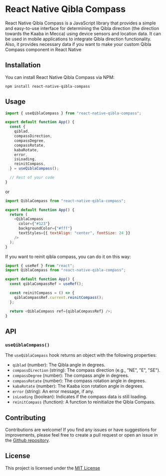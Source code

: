 # React Native Qibla Compass

React Native Qibla Compass is a JavaScript library that provides a simple and easy-to-use interface for determining the Qibla direction (the direction towards the Kaaba in Mecca) using device sensors and location data. It can be used in mobile applications to integrate Qibla direction functionality. Also, it provides necessary data if you want to make your custom Qibla Compass component in React Native

## Installation

You can install React Native Qibla Compass via NPM:

`npm install react-native-qibla-compass`

## Usage

```javascript
import { useQiblaCompass } from "react-native-qibla-compass";

export default function App() {
  const {
    qiblad,
    compassDirection,
    compassDegree,
    compassRotate,
    kabaRotate,
    error,
    isLoading,
    reinitCompass,
  } = useQiblaCompass();

  // Rest of your code
}
```

or

```javascript
import QiblaCompass from "react-native-qibla-compass";

export default function App() {
  return (
    <QiblaCompass
      color={"#123"}
      backgroundColor={"#fff"}
      textStyles={{ textAlign: "center", fontSize: 24 }}
    />
  );
}
```

If you want to reinit qibla compass, you can do it on this way:

```javascript
import { useRef } from "react";
import QiblaCompass from "react-native-qibla-compass";

export default function App() {
  const qiblaCompassRef = useRef();

  const reinitCompass = () => {
    qiblaCompassRef.current.reinitCompass();
  };

  return <QiblaCompass ref={qiblaCompassRef} />;
}
```

## API

### `useQiblaCompass()`

The `useQiblaCompass` hook returns an object with the following properties:

- `qiblad` (number): The Qibla angle in degrees.
- `compassDirection` (string): The compass direction (e.g., "NE", "E", "SE").
- `compassDegree` (number): The compass angle in degrees.
- `compassRotate` (number): The compass rotation angle in degrees.
- `kabaRotate` (number): The Kaaba icon rotation angle in degrees.
- `error` (string): An error message, if any.
- `isLoading` (boolean): Indicates if the compass data is still loading.
- `reinitCompass` (function): A function to reinitialize the Qibla Compass.

## Contributing

Contributions are welcome! If you find any issues or have suggestions for improvements, please feel free to create a pull request or open an issue in the [Github repository](https://github.com/mmuminovic/react-native-qibla-compass).

## License

This project is licensed under the [MIT License](LICENSE)
